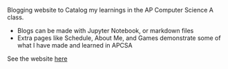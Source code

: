 Blogging website to Catalog my learnings in the AP Computer Science A class.
- Blogs can be made with Jupyter Notebook, or markdown files
- Extra pages like Schedule, About Me, and Games demonstrate some of what I have made and learned in APCSA


See the website [here](https://ryanrob327.github.io/CSA/)
